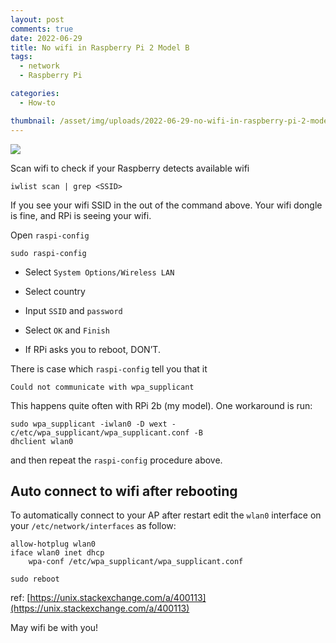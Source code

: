 ```yaml
---
layout: post
comments: true
date: 2022-06-29
title: No wifi in Raspberry Pi 2 Model B
tags:
  - network
  - Raspberry Pi

categories:
  - How-to

thumbnail: /asset/img/uploads/2022-06-29-no-wifi-in-raspberry-pi-2-model-b.png
---
```


![](https://s3.us-west-2.amazonaws.com/secure.notion-static.com/4d704959-90a6-4604-8a22-ed9cf5bf2abf/IMG_3505.jpg?X-Amz-Algorithm=AWS4-HMAC-SHA256&X-Amz-Content-Sha256=UNSIGNED-PAYLOAD&X-Amz-Credential=AKIAT73L2G45EIPT3X45%2F20220712%2Fus-west-2%2Fs3%2Faws4_request&X-Amz-Date=20220712T195354Z&X-Amz-Expires=3600&X-Amz-Signature=9b31464a921a4c3cfe771925ea8ffacaabbb9b0a24e60e258198ad14cba1845f&X-Amz-SignedHeaders=host&x-id=GetObject)

Scan wifi to check if your Raspberry detects available wifi

```shell
iwlist scan | grep <SSID>
```

If you see your wifi SSID in the out of the command above. Your wifi dongle is fine, and RPi is seeing your wifi.

Open `raspi-config`

```shell
sudo raspi-config
```

- Select `System Options/Wireless LAN`

- Select country

- Input `SSID` and `password`

- Select `OK` and `Finish`

- If RPi asks you to reboot, DON’T.

There is case which `raspi-config` tell you that it

```shell
Could not communicate with wpa_supplicant
```

This happens quite often with RPi 2b (my model). One workaround is run:

```shell
sudo wpa_supplicant -iwlan0 -D wext -c/etc/wpa_supplicant/wpa_supplicant.conf -B
dhclient wlan0
```

and then repeat the `raspi-config` procedure above.

## Auto connect to wifi after rebooting

To automatically connect to your AP after restart edit the `wlan0` interface on your `/etc/network/interfaces` as follow:

```shell
allow-hotplug wlan0
iface wlan0 inet dhcp
    wpa-conf /etc/wpa_supplicant/wpa_supplicant.conf
```

```shell
sudo reboot
```

ref: [https://unix.stackexchange.com/a/400113](https://unix.stackexchange.com/a/400113)

May wifi be with you!
